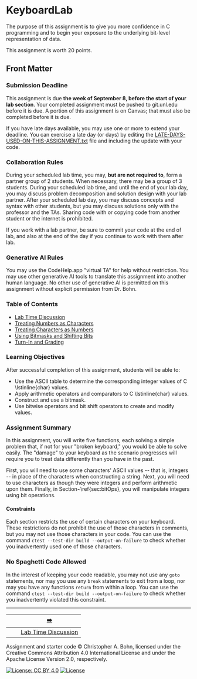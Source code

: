# KeyboardLab

The purpose of this assignment is to give you more confidence in C programming and to begin your exposure to the underlying bit-level representation of data.

This assignment is worth 20 points.

## Front Matter

### Submission Deadline

This assignment is due **the week of September 8, before the start of your lab section**.
Your completed assignment must be pushed to git.unl.edu before it is due.
A portion of this assignment is on Canvas; that must also be completed before it is due.

If you have late days available, you may use one or more to extend your deadline.
You can exercise a late day (or days) by editing the [LATE-DAYS-USED-ON-THIS-ASSIGNMENT.txt](LATE-DAYS-USED-ON-THIS-ASSIGNMENT.txt) file and including the update with your code.

### Collaboration Rules

During your scheduled lab time, you may, **but are not required to**, form a partner group of 2 students.
When necessary, there may be a group of 3 students.
During your scheduled lab time, and until the end of your lab day, you may discuss problem decomposition and solution design with your lab partner.
After your scheduled lab day, you may discuss concepts and syntax with other students, but you may discuss solutions only with the professor and the TAs.
Sharing code with or copying code from another student or the internet is prohibited.

If you work with a lab partner, be sure to commit your code at the end of lab, and also at the end of the day if you continue to work with them after lab.

### Generative AI Rules

You may use the CodeHelp.app "virtual TA" for help without restriction.
You may use other generative AI tools to translate this assignment into another human language.
No other use of generative AI is permitted on this assignment without explicit permission from Dr. Bohn.

### Table of Contents

- [Lab Time Discussion](doc/01-lab-time.md)
- [Treating Numbers as Characters](doc/02-numbers-as-characters.md)
- [Treating Characters as Numbers](doc/03-characters-as-numbers.md)
- [Using Bitmasks and Shifting Bits](doc/04-bit-operations.md)
- [Turn-In and Grading](doc/05-grading.md)

### Learning Objectives

After successful completion of this assignment, students will be able to:
- Use the ASCII table to determine the corresponding integer values of C \lstinline{char} values.
- Apply arithmetic operators and comparators to C \lstinline{char} values.
- Construct and use a bitmask.
- Use bitwise operators and bit shift operators to create and modify values.

### Assignment Summary

In this assignment, you will write five functions, each solving a simple problem that, if not for your "broken keyboard," you would be able to solve easily.
The "damage" to your keyboard as the scenario progresses will require you to treat data differently than you have in the past.

First, you will need to use some characters' ASCII values -- that is, integers -- in place of the characters when constructing a string.
Next, you will need to use characters as though they were integers and perform arithmetic upon them.
Finally, in Section~\ref{sec:bitOps}, you will manipulate integers using bit operations.

#### Constraints

Each section restricts the use of certain characters on your keyboard.
These restrictions do not prohibit the use of those characters in comments, but you may not use those characters in your code.
You can use the command `ctest --test-dir build --output-on-failure` to check whether you inadvertently used one of those characters.

### No Spaghetti Code Allowed

In the interest of keeping your code readable, you may not use any `goto` statements,
nor may you use any `break` statements to exit from a loop,
nor may you have any functions `return` from within a loop.
You can use the command `ctest --test-dir build --output-on-failure` to check whether you inadvertently violated this constraint.

---

|                 |                              |         [➡️](doc/01-lab-time.md)          |
|:---------------:|:----------------------------:|:-----------------------------------------:|
|                 |                              | [Lab Time Discussion](doc/01-lab-time.md) |

Assignment and starter code © Christopher A. Bohn,
licensed under the Creative Commons Attribution 4.0 International License
and under the Apache License Version 2.0, respectively.

<!-- [![License: CC BY 4.0](https://licensebuttons.net/l/by/4.0/80x15.png)](https://creativecommons.org/licenses/by/4.0/) -->
[![License: CC BY 4.0](https://img.shields.io/badge/License-CC_BY_4.0-lightgrey.svg)](https://creativecommons.org/licenses/by/4.0/)
[![License](https://img.shields.io/badge/License-Apache_2.0-blue.svg)](https://opensource.org/licenses/Apache-2.0)
